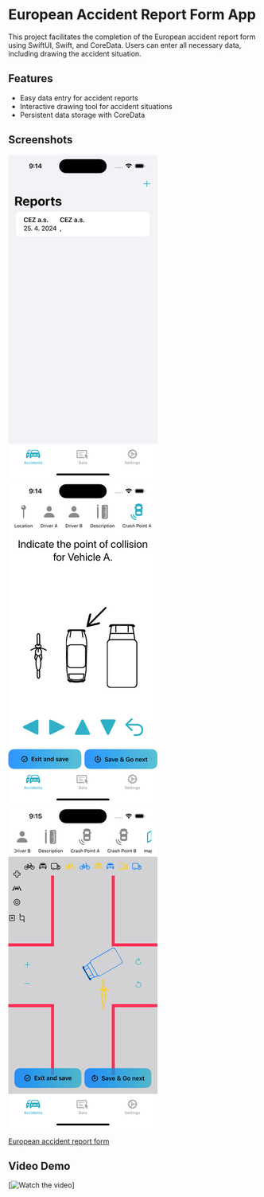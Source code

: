 # European Accident Report Form App

This project facilitates the completion of the European accident report form using SwiftUI, Swift, and CoreData. Users can enter all necessary data, including drawing the accident situation.

## Features
- Easy data entry for accident reports
- Interactive drawing tool for accident situations
- Persistent data storage with CoreData

## Screenshots
![Main View](https://github.com/Marcel-git666/Accidents/blob/master/Accidents/Assets.xcassets/ss0.imageset/ss0.png?raw=true)
![Point of Location](https://github.com/Marcel-git666/Accidents/blob/master/Accidents/Assets.xcassets/ss1.imageset/ss1.png?raw=true)
![Accident Situation](https://github.com/Marcel-git666/Accidents/blob/master/Accidents/Assets.xcassets/ss2.imageset/ss2.png?raw=true)

[European accident report form](https://github.com/Marcel-git666/Accidents/blob/master/Accidents/Assets.xcassets/form.imageset/form.pdf)
## Video Demo
[![Watch the video]([https://github.com/Marcel-git666/Accidents/blob/master/Accidents/accidents.mp4](https://drive.google.com/file/d/162Ap0XEShYjh8GJCAWfgykJ_9_jC2KZX/view?usp=share_link))]
